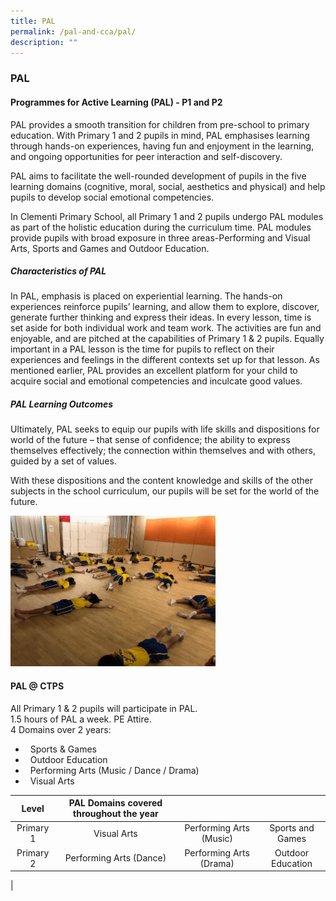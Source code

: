 ```yaml
---
title: PAL
permalink: /pal-and-cca/pal/
description: ""
---
```

### PAL

#### Programmes for Active Learning (PAL) - P1 and P2

PAL provides a smooth transition for children from pre-school to primary education. With Primary 1 and 2 pupils in mind, PAL emphasises learning through hands-on experiences, having fun and enjoyment in the learning, and ongoing opportunities for peer interaction and self-discovery.

PAL aims to facilitate the well-rounded development of pupils in the five learning domains (cognitive, moral, social, aesthetics and physical) and help pupils to develop social emotional competencies.

In Clementi Primary School, all Primary 1 and 2 pupils undergo PAL modules as part of the holistic education during the curriculum time. PAL modules provide pupils with broad exposure in three areas-Performing and Visual Arts, Sports and Games and Outdoor Education.

##### Characteristics of PAL
In PAL, emphasis is placed on experiential learning. The hands-on experiences reinforce pupils’ learning, and allow them to explore, discover, generate further thinking and express their ideas. In every lesson, time is set aside for both individual work and team work. The activities are fun and enjoyable, and are pitched at the capabilities of Primary 1 & 2 pupils. Equally important in a PAL lesson is the time for pupils to reflect on their experiences and feelings in the different contexts set up for that lesson. As mentioned earlier, PAL provides an excellent platform for your child to acquire social and emotional competencies and inculcate good values.

##### PAL Learning Outcomes
Ultimately, PAL seeks to equip our pupils with life skills and dispositions for world of the future – that sense of confidence; the ability to express themselves effectively; the connection within themselves and with others, guided by a set of values.

With these dispositions and the content knowledge and skills of the other subjects in the school curriculum, our pupils will be set for the world of the future.

<img src="/images/PAL.gif" 
     style="width:65%">
		 
#### PAL @ CTPS
All Primary 1 & 2 pupils will participate in PAL.<br>
1.5 hours of PAL a week. PE Attire. <br>
4 Domains over 2 years: <br>
*     Sports & Games
*     Outdoor Education
*     Performing Arts (Music / Dance / Drama)
*     Visual Arts

| Level | PAL Domains covered throughout the year |  |  |
|:---:|:---:|:---:|:---:|
| Primary 1 | Visual Arts  | Performing Arts (Music) | Sports and Games  |
| Primary 2 | Performing Arts (Dance) | Performing Arts (Drama) | Outdoor Education |
|